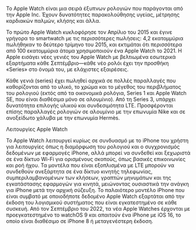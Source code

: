 Το Apple Watch είναι μια σειρά έξυπνων ρολογιών που παράγονται από την Apple Inc. Έχουν δυνατότητες παρακολούθησης υγείας, μέτρησης καρδιακών παλμών, κλήσης και άλλα.

Το πρώτο Apple Watch κυκλοφόρησε τον Απρίλιο του 2015 και έγινε γρήγορα το smartwatch με τις περισσότερες πωλήσεις: 4,2 εκατομμύρια πωλήθηκαν το δεύτερο τρίμηνο του 2015, και εκτιμάται ότι περισσότερα από 100 εκατομμύρια άτομα χρησιμοποιούν ένα Apple Watch το 2021. Η Apple εισάγει νέες γενιές του Apple Watch με βελτιωμένα εσωτερικά εξαρτήματα κάθε Σεπτέμβριο—κάθε νέο ρολόι έχει την προσθήκη «Series» στο όνομά του, με ελάχιστες εξαιρέσεις.

Κάθε γενιά (series) έχει πωληθεί αρχικά σε πολλές παραλλαγές που καθορίζονται από το υλικό, το χρώμα και το μέγεθος του περιβλήματος του ρολογιού (εκτός από τα οικονομικά ρολόγια, Series 1 και Apple Watch SE, που είναι διαθέσιμα μόνο σε αλουμίνιο). Από τη Series 3, υπάρχει δυνατότητα επιλογής υλικού και συνδεσιμότητα LTE. Προσφέρονται επίσης παραλλαγές ρολογιών σε αλουμίνιο με την επωνυμία Nike και σε ανοξείδωτο χάλυβα με την επωνυμία Hermès.

Λειτουργίες Apple Watch

Το Apple Watch λειτουργεί κυρίως σε συνδυασμό με το iPhone του χρήστη για λειτουργίες όπως η διαμόρφωση του ρολογιού και ο συγχρονισμός δεδομένων με εφαρμογές iPhone, αλλά μπορεί να συνδεθεί και ξεχωριστά σε ένα δίκτυο Wi-Fi για ορισμένους σκοπούς, όπως βασικές επικοινωνίες και ροή ήχου. Τα μοντέλα που είναι εξοπλισμένα με LTE μπορούν να συνδεθούν ανεξάρτητα σε ένα δίκτυο κινητής τηλεφωνίας, συμπεριλαμβανομένων των κλήσεων, γραπτών μηνυμάτων και της εγκατάστασης εφαρμογών για κινητά, μειώνοντας ουσιαστικά την ανάγκη για iPhone μετά την αρχική σύζευξη. Το παλαιότερο μοντέλο iPhone που είναι συμβατό με οποιοδήποτε δεδομένο Apple Watch εξαρτάται από την έκδοση του λογισμικού συστήματος που είναι εγκατεστημένο σε κάθε συσκευή. Από τον Σεπτέμβριο του 2022, τα νέα Apple Watches έρχονται με προεγκατεστημένο το watchOS 9 και απαιτούν ένα iPhone με iOS 16, το οποίο είναι διαθέσιμο σε iPhone 8 ή μεταγενέστερη έκδοση.  
